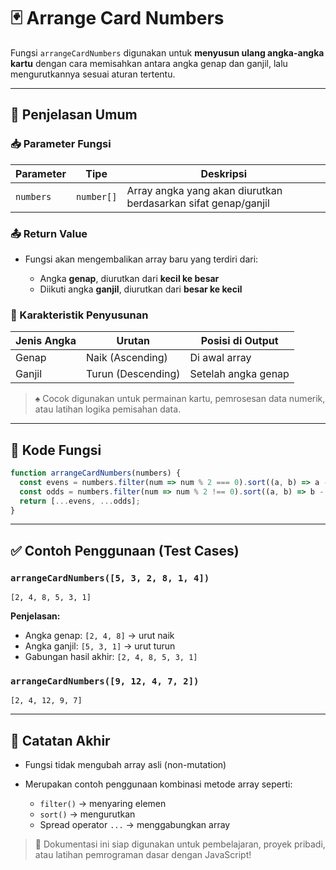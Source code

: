 # 🃏 Arrange Card Numbers

Fungsi `arrangeCardNumbers` digunakan untuk **menyusun ulang angka-angka kartu** dengan cara memisahkan antara angka genap dan ganjil, lalu mengurutkannya sesuai aturan tertentu.

---

## 🧠 Penjelasan Umum

### 📥 Parameter Fungsi

| Parameter | Tipe       | Deskripsi                                                      |
| --------- | ---------- | -------------------------------------------------------------- |
| `numbers` | `number[]` | Array angka yang akan diurutkan berdasarkan sifat genap/ganjil |

### 📤 Return Value

* Fungsi akan mengembalikan array baru yang terdiri dari:

  * Angka **genap**, diurutkan dari **kecil ke besar**
  * Diikuti angka **ganjil**, diurutkan dari **besar ke kecil**

### 🔣 Karakteristik Penyusunan

| Jenis Angka | Urutan             | Posisi di Output    |
| ----------- | ------------------ | ------------------- |
| Genap       | Naik (Ascending)   | Di awal array       |
| Ganjil      | Turun (Descending) | Setelah angka genap |

> ♠️ Cocok digunakan untuk permainan kartu, pemrosesan data numerik, atau latihan logika pemisahan data.

---

## 🧩 Kode Fungsi

```javascript
function arrangeCardNumbers(numbers) {
  const evens = numbers.filter(num => num % 2 === 0).sort((a, b) => a - b);
  const odds = numbers.filter(num => num % 2 !== 0).sort((a, b) => b - a);
  return [...evens, ...odds];
}
```

---

## ✅ Contoh Penggunaan (Test Cases)

### `arrangeCardNumbers([5, 3, 2, 8, 1, 4])`

```
[2, 4, 8, 5, 3, 1]
```

**Penjelasan:**

* Angka genap: `[2, 4, 8]` → urut naik
* Angka ganjil: `[5, 3, 1]` → urut turun
* Gabungan hasil akhir: `[2, 4, 8, 5, 3, 1]`

### `arrangeCardNumbers([9, 12, 4, 7, 2])`

```
[2, 4, 12, 9, 7]
```

---

## 📌 Catatan Akhir

* Fungsi tidak mengubah array asli (non-mutation)
* Merupakan contoh penggunaan kombinasi metode array seperti:

  * `filter()` → menyaring elemen
  * `sort()` → mengurutkan
  * Spread operator `...` → menggabungkan array

> 🧮 Dokumentasi ini siap digunakan untuk pembelajaran, proyek pribadi, atau latihan pemrograman dasar dengan JavaScript!
